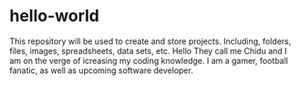 # hello-world
This repository will be used to create and store projects. Including, folders, files, images, spreadsheets, data sets, etc.
Hello
They call me Chidu and I am on the verge of icreasing my coding knowledge. 
I am a gamer, football fanatic, as well as upcoming software developer.  
